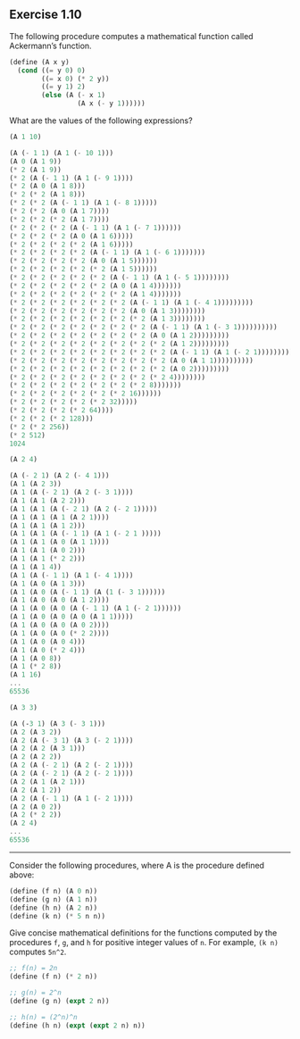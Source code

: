## Exercise 1.10

The following procedure computes a mathematical function called Ackermann’s function.

```scm
(define (A x y)
  (cond ((= y 0) 0)
        ((= x 0) (* 2 y))
        ((= y 1) 2)
        (else (A (- x 1)
                 (A x (- y 1))))))
```

What are the values of the following expressions?

```scm
(A 1 10)

(A (- 1 1) (A 1 (- 10 1)))
(A 0 (A 1 9))
(* 2 (A 1 9))
(* 2 (A (- 1 1) (A 1 (- 9 1))))
(* 2 (A 0 (A 1 8)))
(* 2 (* 2 (A 1 8)))
(* 2 (* 2 (A (- 1 1) (A 1 (- 8 1)))))
(* 2 (* 2 (A 0 (A 1 7))))
(* 2 (* 2 (* 2 (A 1 7))))
(* 2 (* 2 (* 2 (A (- 1 1) (A 1 (- 7 1))))))
(* 2 (* 2 (* 2 (A 0 (A 1 6)))))
(* 2 (* 2 (* 2 (* 2 (A 1 6)))))
(* 2 (* 2 (* 2 (* 2 (A (- 1 1) (A 1 (- 6 1)))))))
(* 2 (* 2 (* 2 (* 2 (A 0 (A 1 5))))))
(* 2 (* 2 (* 2 (* 2 (* 2 (A 1 5))))))
(* 2 (* 2 (* 2 (* 2 (* 2 (A (- 1 1) (A 1 (- 5 1))))))))
(* 2 (* 2 (* 2 (* 2 (* 2 (A 0 (A 1 4)))))))
(* 2 (* 2 (* 2 (* 2 (* 2 (* 2 (A 1 4)))))))
(* 2 (* 2 (* 2 (* 2 (* 2 (* 2 (A (- 1 1) (A 1 (- 4 1)))))))))
(* 2 (* 2 (* 2 (* 2 (* 2 (* 2 (A 0 (A 1 3))))))))
(* 2 (* 2 (* 2 (* 2 (* 2 (* 2 (* 2 (A 1 3))))))))
(* 2 (* 2 (* 2 (* 2 (* 2 (* 2 (* 2 (A (- 1 1) (A 1 (- 3 1))))))))))
(* 2 (* 2 (* 2 (* 2 (* 2 (* 2 (* 2 (A 0 (A 1 2)))))))))
(* 2 (* 2 (* 2 (* 2 (* 2 (* 2 (* 2 (* 2 (A 1 2)))))))))
(* 2 (* 2 (* 2 (* 2 (* 2 (* 2 (* 2 (* 2 (A (- 1 1) (A 1 (- 2 1)))))))))))
(* 2 (* 2 (* 2 (* 2 (* 2 (* 2 (* 2 (* 2 (A 0 (A 1 1))))))))))
(* 2 (* 2 (* 2 (* 2 (* 2 (* 2 (* 2 (* 2 (A 0 2)))))))))
(* 2 (* 2 (* 2 (* 2 (* 2 (* 2 (* 2 (* 2 4))))))))
(* 2 (* 2 (* 2 (* 2 (* 2 (* 2 (* 2 8)))))))
(* 2 (* 2 (* 2 (* 2 (* 2 (* 2 16))))))
(* 2 (* 2 (* 2 (* 2 (* 2 32)))))
(* 2 (* 2 (* 2 (* 2 64))))
(* 2 (* 2 (* 2 128)))
(* 2 (* 2 256))
(* 2 512)
1024
```

```scm
(A 2 4)

(A (- 2 1) (A 2 (- 4 1)))
(A 1 (A 2 3))
(A 1 (A (- 2 1) (A 2 (- 3 1))))
(A 1 (A 1 (A 2 2)))
(A 1 (A 1 (A (- 2 1) (A 2 (- 2 1)))))
(A 1 (A 1 (A 1 (A 2 1))))
(A 1 (A 1 (A 1 2)))
(A 1 (A 1 (A (- 1 1) (A 1 (- 2 1 )))))
(A 1 (A 1 (A 0 (A 1 1))))
(A 1 (A 1 (A 0 2)))
(A 1 (A 1 (* 2 2)))
(A 1 (A 1 4))
(A 1 (A (- 1 1) (A 1 (- 4 1))))
(A 1 (A 0 (A 1 3)))
(A 1 (A 0 (A (- 1 1) (A (1 (- 3 1))))))
(A 1 (A 0 (A 0 (A 1 2))))
(A 1 (A 0 (A 0 (A (- 1 1) (A 1 (- 2 1))))))
(A 1 (A 0 (A 0 (A 0 (A 1 1)))))
(A 1 (A 0 (A 0 (A 0 2))))
(A 1 (A 0 (A 0 (* 2 2))))
(A 1 (A 0 (A 0 4)))
(A 1 (A 0 (* 2 4)))
(A 1 (A 0 8))
(A 1 (* 2 8))
(A 1 16)
...
65536
```

```scm
(A 3 3)

(A (-3 1) (A 3 (- 3 1)))
(A 2 (A 3 2))
(A 2 (A (- 3 1) (A 3 (- 2 1))))
(A 2 (A 2 (A 3 1)))
(A 2 (A 2 2))
(A 2 (A (- 2 1) (A 2 (- 2 1))))
(A 2 (A (- 2 1) (A 2 (- 2 1))))
(A 2 (A 1 (A 2 1)))
(A 2 (A 1 2))
(A 2 (A (- 1 1) (A 1 (- 2 1))))
(A 2 (A 0 2))
(A 2 (* 2 2))
(A 2 4)
...
65536
```

---

Consider the following procedures, where A is the procedure defined above:

```scm
(define (f n) (A 0 n))
(define (g n) (A 1 n))
(define (h n) (A 2 n))
(define (k n) (* 5 n n))
```

Give concise mathematical definitions for the functions computed by the procedures `f`, `g`, and `h` for positive integer values of `n`. For example, `(k n)` computes `5n^2`.

```scm
;; f(n) = 2n
(define (f n) (* 2 n))

;; g(n) = 2^n
(define (g n) (expt 2 n))

;; h(n) = (2^n)^n
(define (h n) (expt (expt 2 n) n))
```